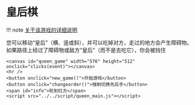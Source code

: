 # 皇后棋
!!! note
	[关于该游戏的详细说明](http://hywiki.xyz/wiki/%E7%9A%87%E5%90%8E%E6%A3%8B)

您可以移动“皇后”（横、竖或斜），并可以吃掉对方，走过的地方会产生障碍物。
如果路径上经过了障碍物或敌方“皇后”（而不是去吃它），你会被挡住

```insert-html
<canvas id="queen_game" width="576" height="512" onclick="clicks(event)"></canvas>
<hr />
<button onclick="new_game()">开始游戏</button>
<button onclick="changeorder()">强制切换先后手</button>
<span id="info">轮到红方</span>
<script src="../../script/queen_main.js"></script>
```
